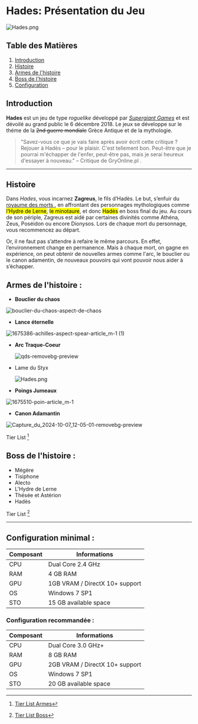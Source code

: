 # Hades: Présentation du Jeu 

![Hades.png](https://www.nintendo.com/eu/media/images/10_share_images/games_15/nintendo_switch_download_software_1/H2x1_NSwitchDS_Hades.png)

## Table des Matières
1. [Introduction](#introduction)
2. [Histoire](#histoire)
3. [Armes de l'histoire](#armes-de-lhistoire)
4. [Boss de l'histoire](#boss-de-lhistoire)
5. [Configuration](#configuration-minimal)


## Introduction
**Hades** est un jeu de type *roguelike* développé par [_Supergiant Games_](https://fr.wikipedia.org/wiki/Supergiant_Games) et est dévoilé au grand public le 6 décembre 2018.
Le jeux se développe sur le théme de la ~~2nd guerre mondiale~~ Grèce Antique et de la mythologie. 

> "Savez-vous ce que je vais faire après avoir écrit cette critique ? Rejouer à Hadès – pour le plaisir. C'est tellement bon. Peut-être que je pourrai m'échapper de l'enfer, peut-être pas, mais je serai heureux d'essayer à nouveau." – Critique de GryOnline.pl .

---

## Histoire
Dans *Hades*, vous incarnez **Zagreus**, le fils d’Hadès.
Le but, s’enfuir du [ royaume des morts ](https://fr.wikipedia.org/wiki/Enfers_grecs), en affrontant des personnages mythologiques comme <mark>l’Hydre de Lerne</mark>, <mark>le minotaure</mark>, et donc <mark>Hadès</mark> en boss final du jeu. Au cours de son périple, Zagreus est aidé par certaines divinités comme Athéna, Zeus, Poséidon ou encore Dionysos.
Lors de chaque mort du personnage, vous recommencez au départ. 
<mark></mark>


Or, il ne faut pas s’attendre à refaire le même parcours. En effet, l’environnement change en permanence. Mais à chaque mort, on gagne en expérience, on peut obtenir de nouvelles armes comme l'arc, le bouclier ou le canon adamentin, de nouveaux pouvoirs qui vont pouvoir nous aider à s’échapper.

## Armes de l'histoire :
* **Bouclier du chaos**

![bouclier-du-chaos-aspect-de-chaos](https://github.com/user-attachments/assets/e8e89755-f841-40e4-9da8-ddd1cb9aaa71)

  
* **Lance éternelle**

![1675386-achilles-aspect-spear-article_m-1 (1)](https://github.com/user-attachments/assets/6e380a5b-147f-42a8-9091-72557747c784)

  
* **Arc Traque-Coeur**

  ![qds-removebg-preview](https://github.com/user-attachments/assets/d948b46f-25c3-4b07-a1fc-58e240773a01)

* Lame du Styx

  ![Hades.png](https://i.etsystatic.com/17249134/r/il/81fd66/3230455440/il_794xN.3230455440_c2a9.jpg)

* **Poings Jumeaux**

![1675510-poin-article_m-1](https://github.com/user-attachments/assets/363fc898-50a5-44e4-856b-3bc4f008fd2f)

  
* **Canon Adamantin**
  
![Capture_du_2024-10-07_12-05-01-removebg-preview](https://github.com/user-attachments/assets/b8b90c4e-425b-4e33-87a9-7564796f3826)

Tier List [^1]


## Boss de l'histoire :
* Mégère
* Tisiphone
* Alecto
* L'Hydre de Lerne
* Thésée et Astérion
* Hadès

Tier List [^2]

---

## Configuration minimal :
| Composant | Informations |
|-----------|----------------|
| CPU       | Dual Core 2.4 GHz |
| RAM       | 4 GB RAM       |
| GPU       | 1GB VRAM / DirectX 10+ support |
| OS        | Windows 7 SP1   |
| STO       | 15 GB available   space |

### Configuration recommandée : 
| Composant | Informations |
|-----------|----------------|
| CPU       | Dual Core 3.0 GHz+ |
| RAM       | 8 GB RAM       |
| GPU       | 2GB VRAM / DirectX 10+ support |
| OS        | Windows 7 SP1   |
| STO       | 20 GB available   space |


[^1]: [Tier List Armes](https://gamewave.fr/hades/hades-tier-list-des-meilleures-armes/)
[^2]: [Tier List Boss](https://tiermaker.com/categories/video-games/hades-boss-difficulty-626351)
